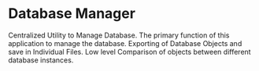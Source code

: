 # Database Manager
Centralized Utility to Manage Database. The primary function of this application to manage the database. Exporting of Database Objects and save in Individual Files. Low level Comparison of objects between different database instances.

